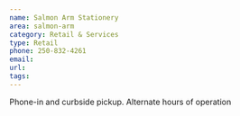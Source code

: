 ```yaml
---
name: Salmon Arm Stationery
area: salmon-arm
category: Retail & Services
type: Retail
phone: 250-832-4261
email: 
url: 
tags:
---
```


Phone-in and curbside pickup.  Alternate hours of operation